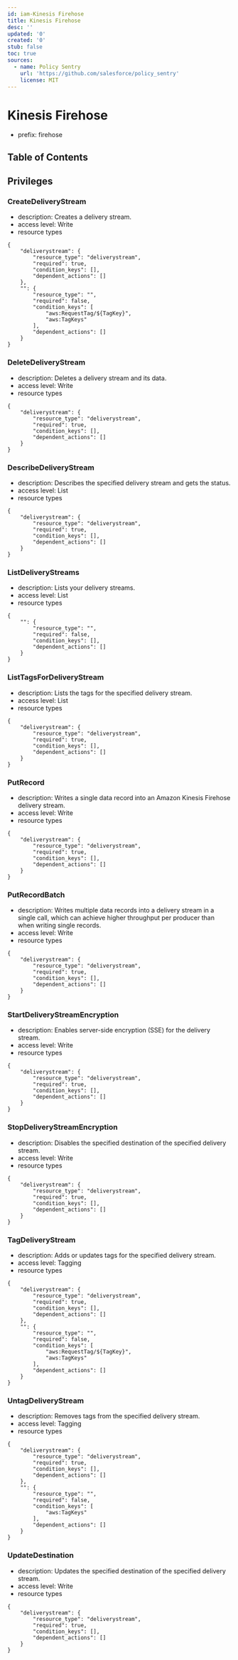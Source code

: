 ```yaml
---
id: iam-Kinesis Firehose
title: Kinesis Firehose
desc: ''
updated: '0'
created: '0'
stub: false
toc: true
sources:
  - name: Policy Sentry
    url: 'https://github.com/salesforce/policy_sentry'
    license: MIT
---
```

# Kinesis Firehose
- prefix: firehose

## Table of Contents

## Privileges
### CreateDeliveryStream
- description: Creates a delivery stream.
- access level: Write
- resource types
```
{
    "deliverystream": {
        "resource_type": "deliverystream",
        "required": true,
        "condition_keys": [],
        "dependent_actions": []
    },
    "": {
        "resource_type": "",
        "required": false,
        "condition_keys": [
            "aws:RequestTag/${TagKey}",
            "aws:TagKeys"
        ],
        "dependent_actions": []
    }
}
```
### DeleteDeliveryStream
- description: Deletes a delivery stream and its data.
- access level: Write
- resource types
```
{
    "deliverystream": {
        "resource_type": "deliverystream",
        "required": true,
        "condition_keys": [],
        "dependent_actions": []
    }
}
```
### DescribeDeliveryStream
- description: Describes the specified delivery stream and gets the status.
- access level: List
- resource types
```
{
    "deliverystream": {
        "resource_type": "deliverystream",
        "required": true,
        "condition_keys": [],
        "dependent_actions": []
    }
}
```
### ListDeliveryStreams
- description: Lists your delivery streams.
- access level: List
- resource types
```
{
    "": {
        "resource_type": "",
        "required": false,
        "condition_keys": [],
        "dependent_actions": []
    }
}
```
### ListTagsForDeliveryStream
- description: Lists the tags for the specified delivery stream.
- access level: List
- resource types
```
{
    "deliverystream": {
        "resource_type": "deliverystream",
        "required": true,
        "condition_keys": [],
        "dependent_actions": []
    }
}
```
### PutRecord
- description: Writes a single data record into an Amazon Kinesis Firehose delivery stream.
- access level: Write
- resource types
```
{
    "deliverystream": {
        "resource_type": "deliverystream",
        "required": true,
        "condition_keys": [],
        "dependent_actions": []
    }
}
```
### PutRecordBatch
- description: Writes multiple data records into a delivery stream in a single call, which can achieve higher throughput per producer than when writing single records.
- access level: Write
- resource types
```
{
    "deliverystream": {
        "resource_type": "deliverystream",
        "required": true,
        "condition_keys": [],
        "dependent_actions": []
    }
}
```
### StartDeliveryStreamEncryption
- description: Enables server-side encryption (SSE) for the delivery stream.
- access level: Write
- resource types
```
{
    "deliverystream": {
        "resource_type": "deliverystream",
        "required": true,
        "condition_keys": [],
        "dependent_actions": []
    }
}
```
### StopDeliveryStreamEncryption
- description: Disables the specified destination of the specified delivery stream.
- access level: Write
- resource types
```
{
    "deliverystream": {
        "resource_type": "deliverystream",
        "required": true,
        "condition_keys": [],
        "dependent_actions": []
    }
}
```
### TagDeliveryStream
- description: Adds or updates tags for the specified delivery stream.
- access level: Tagging
- resource types
```
{
    "deliverystream": {
        "resource_type": "deliverystream",
        "required": true,
        "condition_keys": [],
        "dependent_actions": []
    },
    "": {
        "resource_type": "",
        "required": false,
        "condition_keys": [
            "aws:RequestTag/${TagKey}",
            "aws:TagKeys"
        ],
        "dependent_actions": []
    }
}
```
### UntagDeliveryStream
- description: Removes tags from the specified delivery stream.
- access level: Tagging
- resource types
```
{
    "deliverystream": {
        "resource_type": "deliverystream",
        "required": true,
        "condition_keys": [],
        "dependent_actions": []
    },
    "": {
        "resource_type": "",
        "required": false,
        "condition_keys": [
            "aws:TagKeys"
        ],
        "dependent_actions": []
    }
}
```
### UpdateDestination
- description: Updates the specified destination of the specified delivery stream.
- access level: Write
- resource types
```
{
    "deliverystream": {
        "resource_type": "deliverystream",
        "required": true,
        "condition_keys": [],
        "dependent_actions": []
    }
}
```
